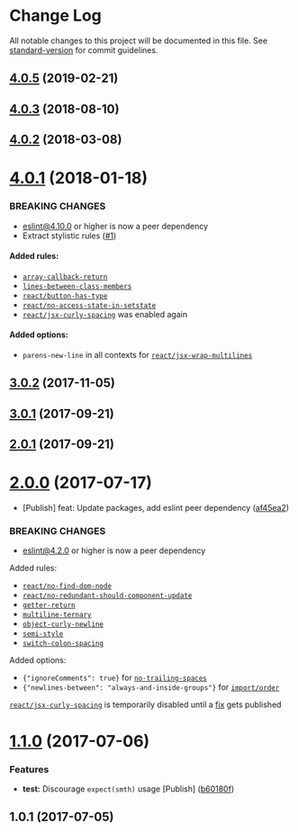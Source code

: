 # Change Log

All notable changes to this project will be documented in this file. See [standard-version](https://github.com/conventional-changelog/standard-version) for commit guidelines.

## [4.0.5](https://github.com/JetBrains/eslint-config/compare/v4.0.4...v4.0.5) (2019-02-21)



<a name="4.0.3"></a>
## [4.0.3](https://github.com/JetBrains/eslint-config/compare/v4.0.2...v4.0.3) (2018-08-10)



<a name="4.0.2"></a>
## [4.0.2](https://github.com/JetBrains/eslint-config/compare/v4.0.1...v4.0.2) (2018-03-08)



<a name="4.0.1"></a>
# [4.0.1](https://github.com/JetBrains/eslint-config/compare/v3.0.2...v4.0.1) (2018-01-18)


### BREAKING CHANGES

* eslint@4.10.0 or higher is now a peer dependency
* Extract stylistic rules ([#1](https://github.com/JetBrains/eslint-config/pull/1https://github.com/JetBrains/eslint-config/pull/1))

#### Added rules:
* [`array-callback-return`](https://eslint.org/docs/rules/array-callback-return)
* [`lines-between-class-members`](https://eslint.org/docs/rules/lines-between-class-members)
* [`react/button-has-type`](https://github.com/yannickcr/eslint-plugin-react/blob/master/docs/rules/button-has-type.md)
* [`react/no-access-state-in-setstate`](https://github.com/yannickcr/eslint-plugin-react/blob/master/docs/rules/no-access-state-in-setstate.md)
* [`react/jsx-curly-spacing`](https://github.com/yannickcr/eslint-plugin-react/blob/master/docs/rules/jsx-curly-spacing.md) was enabled again

#### Added options:
* `parens-new-line` in all contexts for [`react/jsx-wrap-multilines`](https://github.com/yannickcr/eslint-plugin-react/blob/master/docs/rules/jsx-wrap-multilines.md#rule-details)


<a name="3.0.2"></a>
## [3.0.2](https://github.com/JetBrains/eslint-config/compare/v3.0.1...v3.0.2) (2017-11-05)



<a name="3.0.1"></a>
## [3.0.1](https://github.com/JetBrains/eslint-config/compare/v2.0.1...v3.0.1) (2017-09-21)



<a name="2.0.1"></a>
## [2.0.1](https://github.com/JetBrains/eslint-config/compare/v2.0.0...v2.0.1) (2017-09-21)



<a name="2.0.0"></a>
# [2.0.0](https://github.com/JetBrains/eslint-config/compare/v1.1.0...v2.0.0) (2017-07-17)


* [Publish] feat: Update packages, add eslint peer dependency ([af45ea2](https://github.com/JetBrains/eslint-config/commit/af45ea2))


### BREAKING CHANGES

* eslint@4.2.0 or higher is now a peer dependency

Added rules:
 * [`react/no-find-dom-node`](https://github.com/yannickcr/eslint-plugin-react/blob/master/docs/rules/no-find-dom-node.md)
 * [`react/no-redundant-should-component-update`](https://github.com/yannickcr/eslint-plugin-react/blob/master/docs/rules/no-redundant-should-component-update.md)
 * [`getter-return`](http://eslint.org/docs/rules/getter-return)
 * [`multiline-ternary`](http://eslint.org/docs/rules/multiline-ternary)
 * [`object-curly-newline`](http://eslint.org/docs/rules/object-curly-newline)
 * [`semi-style`](http://eslint.org/docs/rules/semi-style)
 * [`switch-colon-spacing`](http://eslint.org/docs/rules/switch-colon-spacing)

Added options:
 * `{"ignoreComments": true}` for [`no-trailing-spaces`](http://eslint.org/docs/rules/no-trailing-spaces)
 * `{"newlines-between": "always-and-inside-groups"}` for [`import/order`](https://github.com/benmosher/eslint-plugin-import/blob/HEAD/docs/rules/order.md)

[`react/jsx-curly-spacing`](https://github.com/yannickcr/eslint-plugin-react/blob/master/docs/rules/jsx-curly-spacing.md) is temporarily disabled until a [fix](https://github.com/yannickcr/eslint-plugin-react/pull/1292) gets published



<a name="1.1.0"></a>
# [1.1.0](https://github.com/JetBrains/eslint-config/compare/v1.0.1...v1.1.0) (2017-07-06)


### Features

* **test:** Discourage `expect(smth)` usage [Publish] ([b60180f](https://github.com/JetBrains/eslint-config/commit/b60180f))



<a name="1.0.1"></a>
## 1.0.1 (2017-07-05)
